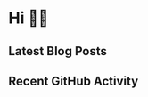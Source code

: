 # Hi 👋🏼

## Latest Blog Posts

<!-- HASHNODE_POSTS:START -->
<!-- HASHNODE_POSTS:END -->

## Recent GitHub Activity

<!--START_SECTION:activity-->
